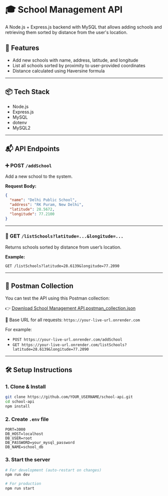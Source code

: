# 🎓 School Management API

A Node.js + Express.js backend with MySQL that allows adding schools and retrieving them sorted by distance from the user's location.

## 🚀 Features

* Add new schools with name, address, latitude, and longitude
* List all schools sorted by proximity to user-provided coordinates
* Distance calculated using Haversine formula

---

## 📦 Tech Stack

* Node.js
* Express.js
* MySQL
* dotenv
* MySQL2

---

## 📬 API Endpoints

### ➕ POST `/addSchool`

Add a new school to the system.

**Request Body:**

```json
{
  "name": "Delhi Public School",
  "address": "RK Puram, New Delhi",
  "latitude": 28.5672,
  "longitude": 77.2100
}
```

---

### 📍 GET `/listSchools?latitude=...&longitude=...`

Returns schools sorted by distance from user’s location.

**Example:**

```
GET /listSchools?latitude=28.6139&longitude=77.2090
```

---

## 🥪 Postman Collection

You can test the API using this Postman collection:

👉 [Download School Management API.postman_collection.json](https://raw.githubusercontent.com/Vinamrata05/School-Management-API/main/School%20Management%20API.postman_collection.json)

🔗 Base URL for all requests: `https://your-live-url.onrender.com`

For example:

* `POST https://your-live-url.onrender.com/addSchool`
* `GET https://your-live-url.onrender.com/listSchools?latitude=28.6139&longitude=77.2090`

---

## 🛠 Setup Instructions

### 1. Clone & Install

```bash
git clone https://github.com/YOUR_USERNAME/school-api.git
cd school-api
npm install
```

### 2. Create `.env` file

```env
PORT=3000
DB_HOST=localhost
DB_USER=root
DB_PASSWORD=your_mysql_password
DB_NAME=school_db
```

### 3. Start the server

```bash
# For development (auto-restart on changes)
npm run dev

# For production
npm run start
```
